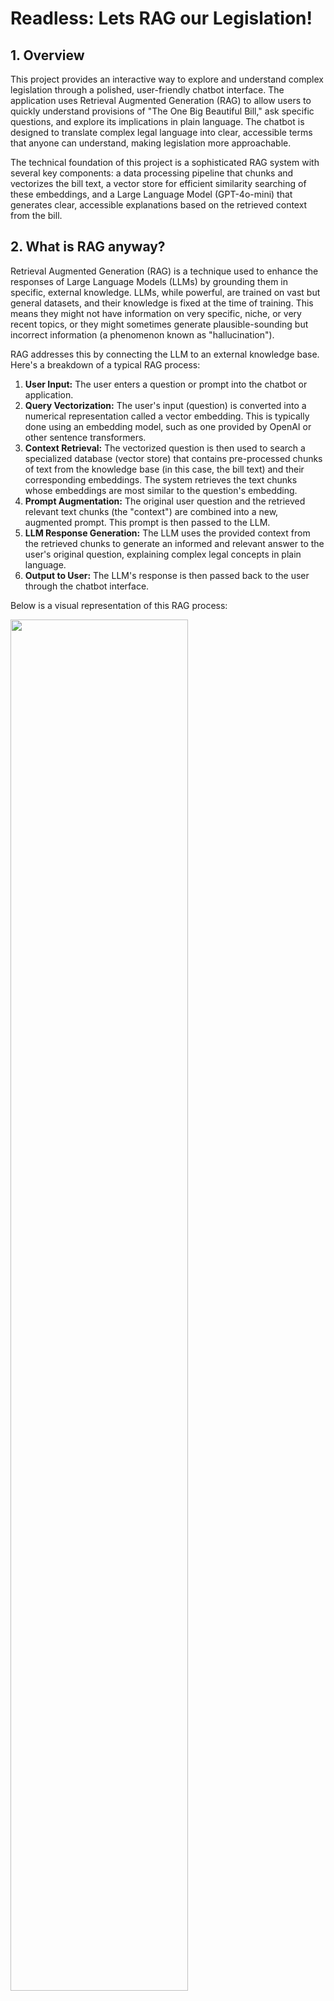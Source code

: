 # Readless: Lets RAG our Legislation!

## 1. Overview

This project provides an interactive way to explore and understand complex legislation through a polished, user-friendly chatbot interface. The application uses Retrieval Augmented Generation (RAG) to allow users to quickly understand provisions of "The One Big Beautiful Bill," ask specific questions, and explore its implications in plain language. The chatbot is designed to translate complex legal language into clear, accessible terms that anyone can understand, making legislation more approachable.

The technical foundation of this project is a sophisticated RAG system with several key components: a data processing pipeline that chunks and vectorizes the bill text, a vector store for efficient similarity searching of these embeddings, and a Large Language Model (GPT-4o-mini) that generates clear, accessible explanations based on the retrieved context from the bill.

## 2. What is RAG anyway?

Retrieval Augmented Generation (RAG) is a technique used to enhance the responses of Large Language Models (LLMs) by grounding them in specific, external knowledge. LLMs, while powerful, are trained on vast but general datasets, and their knowledge is fixed at the time of training. This means they might not have information on very specific, niche, or very recent topics, or they might sometimes generate plausible-sounding but incorrect information (a phenomenon known as "hallucination").

RAG addresses this by connecting the LLM to an external knowledge base. Here's a breakdown of a typical RAG process:

1.  **User Input:** The user enters a question or prompt into the chatbot or application.
2.  **Query Vectorization:** The user's input (question) is converted into a numerical representation called a vector embedding. This is typically done using an embedding model, such as one provided by OpenAI or other sentence transformers.
3.  **Context Retrieval:** The vectorized question is then used to search a specialized database (vector store) that contains pre-processed chunks of text from the knowledge base (in this case, the bill text) and their corresponding embeddings. The system retrieves the text chunks whose embeddings are most similar to the question's embedding.
4.  **Prompt Augmentation:** The original user question and the retrieved relevant text chunks (the "context") are combined into a new, augmented prompt. This prompt is then passed to the LLM.
5.  **LLM Response Generation:** The LLM uses the provided context from the retrieved chunks to generate an informed and relevant answer to the user's original question, explaining complex legal concepts in plain language.
6.  **Output to User:** The LLM's response is then passed back to the user through the chatbot interface.

Below is a visual representation of this RAG process:

<img src="rag_idea.jpg" width="75%">


This approach is crucial because it allows LLMs to provide more accurate, up-to-date, and contextually relevant responses, significantly reducing hallucinations and making them more reliable for specific domains or custom datasets.

## 3. Features

The Ask-a-Bill-Anything Chatbot includes several refined features:

- **Modern, Intuitive Interface:** Clean UI with a clear chat window and organized sidebar navigation
- **Responsive Visual Feedback:** Animated "breathing" dots provide real-time processing feedback
- **Interactive Popular Questions:** Clickable sidebar with pre-loaded sample questions for quick exploration
- **Accessible Explanations:** Complex legal language translated into clear, everyday terms
- **Clean Typography:** Sans-serif fonts make chat dialog easy to read and visually distinct
- **Compact Information Panel:** Collapsible "About" section in the sidebar provides context without clutter
- **Professional Attribution:** Subtle OpenAI attribution tagline at the bottom of the interface
- **Responsive Design:** Well-organized layout that works across different screen sizes
- **Accurate Responses:** All answers are grounded in the actual bill text, not general knowledge

The application consists of three main Python files:

**Script 1: `fetch_doc.py`**
- Handles document acquisition and text extraction
- Robustly fetches bill text from Congress.gov using multiple fallback methods
- Processes and cleans raw HTML into usable plain text

**Script 2: `process_doc.py`**
- Loads the bill text and splits it into semantic chunks
- Creates vector embeddings using OpenAI's embedding model
- Stores these embeddings in a Chroma vector database for efficient retrieval

**Script 3: `rag_chatbot.py`**
- Creates a polished Gradio-based web interface for interacting with the bill
- Implements a RAG pipeline using LangChain and OpenAI's GPT-4o-mini
- Features immediate user feedback with animated processing indicators
- Background thread management for responsive UI during processing
- Consistent bill terminology throughout the interface and responses

### Key Technologies Used:

*   **Langchain:** Langchain is an open-source framework designed to simplify the development of applications powered by large language models (LLMs). It provides tools and abstractions for managing prompts, chaining LLM calls, integrating with external data sources (like vector stores), and creating agents. In this project, Langchain is used for text splitting, managing the LLM (OpenAI's gpt-4o-mini), creating embeddings, and orchestrating the RetrievalQA chain which forms the core of the RAG system. The carefully crafted prompt template ensures consistent, clear responses focused on the bill's content.

*   **Chroma:** Chroma is an open-source embedding database (vector store) designed to store and efficiently search through vector embeddings. When text is converted into embeddings (numerical representations capturing semantic meaning), Chroma allows for fast similarity searches. In this project, after splitting the bill text into chunks and creating embeddings for each chunk, Chroma is used to store these embeddings. When a user asks a question, the RAG system queries Chroma to find the most relevant text chunks from the bill to provide as context to the LLM.

*   **Gradio:** Gradio provides the web interface framework that makes the chatbot accessible through a browser. The implementation includes custom CSS styling, responsive layout with appropriate column scaling, and interactive elements like the clickable sidebar questions and the compact "About" accordion. Custom font settings create visual hierarchy and improve readability throughout the interface.

*   **Threading:** Background threading is implemented for a responsive UI experience, allowing the application to show animated feedback while the LLM processes queries in parallel. This prevents UI freezing during processing and provides immediate visual feedback through the animated "breathing" dots pattern that expands and contracts while the system analyzes the query.

## 4. Setup

To set up the project environment and install all necessary dependencies, run the following command in your terminal:

```bash
pip install -r requirements.txt
```

**Note on API Key:**

You will also need to set your OpenAI API key. There are a few ways to do this:

1.  **Environment Variable (Recommended for Production/Sharing):**
    Set it directly in your shell. This is good for temporary sessions or server environments.
    *   PowerShell: `$Env:OPENAI_API_KEY='your_api_key_here'`
    *   Bash/Zsh: `export OPENAI_API_KEY='your_api_key_here'`

2.  **.env File (Recommended for Local Development):**
    Create a file named `.env` in the root directory of the project (`c:\learn\ml\readless\.env`).
    Add your API key to this file like so:
    ```
    OPENAI_API_KEY='your_actual_api_key_here'
    ```
    The Python scripts (`process_moby_dick.py` and `moby_dick_chatbot.py`) are already configured to look for an `OPENAI_API_KEY` environment variable. To make them automatically load it from the `.env` file, you would typically add a library like `python-dotenv`.

    **IMPORTANT SECURITY NOTE:** Never commit your `.env` file or your API key directly into your version control system (like Git). The provided `.gitignore` file in this project is already configured to ignore `.env` files, preventing accidental check-ins of sensitive credentials.

## 5. Running the Application

The application consists of two main scripts:

### 1. Process the Bill Text

First, process the bill text to create the vector database (if you haven't done this already):

```bash
python process_doc.py
```

This script:
- Loads the bill text from the source file
- Splits the text into semantic chunks
- Creates vector embeddings using OpenAI's embedding model
- Stores these embeddings in a Chroma vector database for efficient retrieval

### 2. Launch the Chatbot Interface

Once the vector database is created, launch the chatbot:

```bash
python rag_chatbot.py
```

This will start a Gradio web interface, typically available at `http://127.0.0.1:7860`.

## 6. Deployment Options

### Temporary Public Link (Up to 72 hours)

For quick demos, modify the launch line in `rag_chatbot.py` to:
```python
demo.launch(share=True)
```

This will generate a public URL that stays active for up to 72 hours, perfect for short-term demos and testing.

### Permanent Hosting Options

For permanent deployment, you have several well-tested options:

#### 1. **Hugging Face Spaces** (Recommended)
The simplest deployment option with minimal setup:

1. **Create a GitHub repository** with your code (including all files in this project)
2. **Sign up** for a [Hugging Face](https://huggingface.co/) account if you don't have one
3. **Create a new Space**:
   - Go to [huggingface.co/new-space](https://huggingface.co/new-space)
   - Select "Gradio" as the SDK
   - Choose a name and set visibility (public or private)
4. **Link to your GitHub repository** in the Space settings
5. **Add your OpenAI API key** as a secret:
   - In your Space settings → Secrets
   - Add a new secret with key `OPENAI_API_KEY` and your API key as the value
6. **Set the following build command** in your Space:
   ```bash
   python process_doc.py && python rag_chatbot.py
   ```

#### 2. **Cloud Providers**
For more control and scalability:

- **Azure App Service**:
  - Deploy as a Python Web App
  - Configure startup command to run both processing and chatbot scripts
  - Add Application Settings for environment variables
  
- **AWS Elastic Beanstalk**:
  - Use the Python platform
  - Configure `.ebextensions` to set up environment variables
  - Include vector database generation in your deployment scripts
  
- **Google Cloud Run**:
  - Create a Dockerfile that sets up the environment
  - Run both scripts in your container startup
  - Set environment variables in the Cloud Run configuration

#### 3. **Custom Server**
For maximum flexibility:

- Install Python 3.9+ on your server
- Clone your repository or upload the files
- Install dependencies: `pip install -r requirements.txt`
- Set up environment variables for your API key
- Run the processing script first: `python process_doc.py`
- Then start the chatbot server: `python rag_chatbot.py`
- Configure a reverse proxy (Nginx/Apache) to expose the Gradio interface
- Consider using systemd, PM2, or similar to keep the service running

**Important Deployment Considerations:**

1. **Security**: Always store your API key securely as an environment variable or secret
2. **Cost Management**: 
   - Monitor your OpenAI API usage, especially for high-traffic deployments
   - Consider implementing rate limiting for public instances
3. **Data Handling**:
   - Ensure the vector database is either included in your deployment or generated on startup
   - For larger bills, you may need to adjust memory allocation in your hosting environment
4. **Updates**:
   - Set up a deployment pipeline for easy updates when improving the application
   - Consider versioning your vector database if the bill text changes

## 7. Latest Improvements

The application has undergone several enhancements to improve user experience and readability:

### User Interface Refinements
- **Sidebar Layout**: Redesigned with clickable popular questions and a compact information panel
- **Typography**: Updated chat dialogs to use a modern sans-serif font stack for better readability
- **Visual Feedback**: Implemented "breathing" animated dots during processing for better user experience
- **Streamlined Experience**: Removed redundant elements like the "Clear Chat" button and chat window label
- **Attribution**: Added a subtle OpenAI attribution footer separated from the main interface

### Responsiveness Improvements
- **Immediate Feedback**: Questions and "thinking" indicators now appear instantly after submission
- **Background Processing**: Enhanced threading implementation keeps the UI responsive during API calls
- **Animation Logic**: Refined animation patterns create a smoother, more professional feel

### Terminology Consistency
- **Bill References**: Updated all system prompts and sample questions to consistently refer to "the bill"
- **Prompt Engineering**: Refined the system prompt to ensure the LLM follows consistent terminology

### Documentation
- **Comprehensive Deployment**: Added detailed deployment instructions for various hosting options
- **Enhanced Feature Documentation**: More detailed explanations of all app capabilities
- **Technical Details**: Added deeper information about implementation choices and patterns

## 8. Conclusion

This Ask-a-Bill-Anything Chatbot demonstrates how RAG technology can make complex legislative documents more accessible to everyone. By combining advanced language models with specialized knowledge retrieval, it creates a powerful tool for understanding complex legal text in straightforward language.

The application is now ready for deployment, with a polished interface and comprehensive documentation. As legislation continues to grow in complexity, tools like this can play a crucial role in maintaining democratic transparency and informed civic participation.
